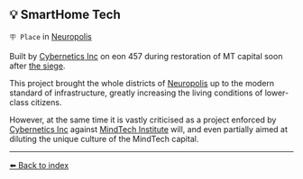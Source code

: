 ## 💡 SmartHome Tech

`🪧 Place` in [Neuropolis](https://zeithalt.github.io/r/neuropolis.html)

Built by [Cybernetics Inc](https://zeithalt.github.io/r/cybernetics_inc.html) on eon 457 during restoration of MT capital soon after [the siege](https://zeithalt.github.io/t/#eon0384).

This project brought the whole districts of [Neuropolis](https://zeithalt.github.io/r/neuropolis.html) up to the modern standard of infrastructure, greatly increasing the living conditions of lower-class citizens.

However, at the same time it is vastly criticised as a project enforced by [Cybernetics Inc](https://zeithalt.github.io/r/cybernetics_inc.html) against [MindTech Institute](https://zeithalt.github.io/r/mindtech_institute.html) will, and even partially aimed at diluting the unique culture of the MindTech capital.


----------
[⬅️ Back to index](/index.md#39b0_s)